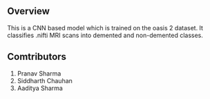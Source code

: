 ## Overview

This is a CNN based model which is trained on the oasis 2 dataset. It classifies .nifti MRI scans into demented and non-demented classes.

## Comtributors

1. Pranav Sharma
2. Siddharth Chauhan
3. Aaditya Sharma
